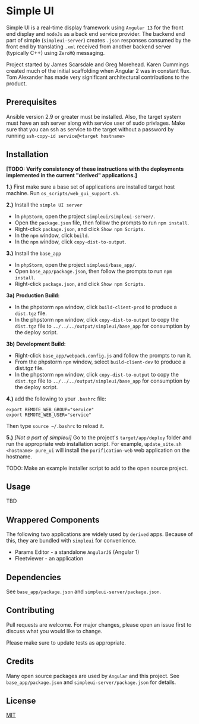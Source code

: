 # Simple UI

Simple UI is a real-time display framework using `Angular 13` for the front end display
and `nodeJs` as a back end service provider.  The backend end part of simple (`simpleui-server`)
creates `.json` responses consumed by the front end by translating `.xml` received from another
backend server (typically C++) using `ZeroMQ` messaging.   

Project started by James Scarsdale and Greg Morehead. Karen Cummings created much of the initial
scaffolding when Angular 2 was in constant flux. Tom Alexander has made very significant
architectural contributions to the product.


## Prerequisites

Ansible version 2.9 or greater must be installed. Also, the target system must have an ssh server along with service user
of sudo privlages. Make sure that you can ssh as service to the target without a password by running 
`ssh-copy-id service@<target hostname>`

## Installation
**[TODO: Verify consistency of these instructions with the deployments implemented
in the current "derived" applications.]**

**1.)** First make sure a base set of applications are installed target host machine. Run `os_scripts/web_gui_support.sh`.

**2.)** Install the `simple UI server`  
- In `phpStorm`, open the project `simpleui/simpleui-server/`.
- Open the `package.json` file, then follow the prompts to run `npm install`.
- Right-click `package.json`, and click `Show npm Scripts`.
- In the `npm` window, click `build`.
- In the `npm` window, click `copy-dist-to-output`.

**3.)** Install the `base_app`  
- In `phpStorm`, open the project `simpleui/base_app/`.
- Open `base_app/package.json`, then follow the prompts to run `npm install`.
- Right-click `package.json`, and click `Show npm Scripts`.


**3a)** **Production Build:**  
- In the phpstorm `npm` window, click `build-client-prod` to produce a `dist.tgz` file.
- In the phpstorm `npm` window, click `copy-dist-to-output` to copy the `dist.tgz` file to `../../../output/simpleui/base_app` for consumption by the deploy script.

**3b)** **Development Build:**  
- Right-click `base_app/webpack.config.js` and follow the prompts to run it.
- From the phpstorm `npm` window, select `build-client-dev` to produce a dist.tgz file.
- In the phpstorm `npm` window, click `copy-dist-to-output` to copy the `dist.tgz` file to `../../../output/simpleui/base_app` for consumption by the deploy script.

**4.)** add the following to your `.bashrc` file:

```
export REMOTE_WEB_GROUP="service"
export REMOTE_WEB_USER="service"
```

Then type `source ~/.bashrc` to reload it.

**5.)** _[Not a part of simpleui]_ Go to the project's `target/app/deploy` folder and run the appropriate web installation script. For example, `update_site.sh <hostname> pure_ui` 
will install the `purification-web` web application on the hostname.

TODO: Make an example installer script to add to the open source project.

## Usage

TBD

## Wrappered Components

The following two applications are widely used by `derived` apps.
Because of this, they are bundled with `simpleui` for convenience.

- Params Editor - a standalone `AngularJS` (Angular 1)
- Fleetviewer - an application

## Dependencies
See `base_app/package.json` and `simpleui-server/package.json`.


## Contributing
Pull requests are welcome. For major changes, please open an issue first to discuss what you would like to change.

Please make sure to update tests as appropriate.

## Credits

Many open source packages are used by `Angular` and this project.
See `base_app/package.json` and `simpleui-server/package.json` for details.

## License
[MIT](https://choosealicense.com/licenses/mit/)
